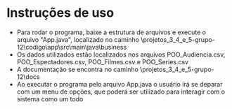 # Instruções de uso

- Para rodar o programa, baixe a estrutura de arquivos e execute o arquivo "App.java", localizado no caminho \projetos_3_4_e_5-grupo-12\codigo\app\src\main\java\business
- Os dados utilizados estão localizados nos arquivos POO_Audiencia.csv, POO_Espectadores.csv, POO_Filmes.csv e POO_Series.csv
- A documentação se encontra no caminho \projetos_3_4_e_5-grupo-12\docs
- Ao executar o programa pelo arquivo App.java o usuário irá se deparar com um menu de opções, que poderá ser utilizado para interagir com o sistema como um todo


